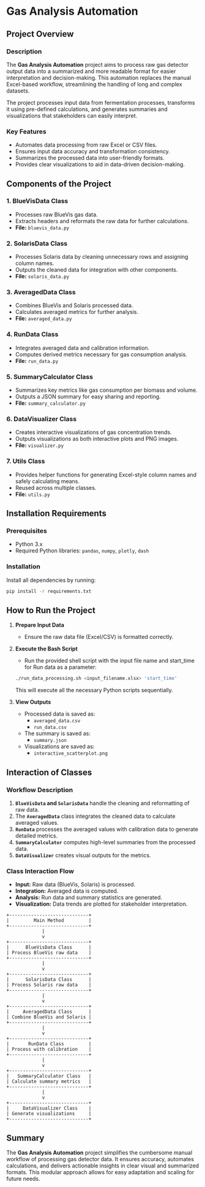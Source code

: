 # Gas Analysis Automation

## Project Overview

### Description

The **Gas Analysis Automation** project aims to process raw gas detector output data into a summarized and more readable format for easier interpretation and decision-making. This automation replaces the manual Excel-based workflow, streamlining the handling of long and complex datasets. 

The project processes input data from fermentation processes, transforms it using pre-defined calculations, and generates summaries and visualizations that stakeholders can easily interpret.

### Key Features
- Automates data processing from raw Excel or CSV files.
- Ensures input data accuracy and transformation consistency.
- Summarizes the processed data into user-friendly formats.
- Provides clear visualizations to aid in data-driven decision-making.

## Components of the Project

### 1. **BlueVisData Class**
- Processes raw BlueVis gas data.
- Extracts headers and reformats the raw data for further calculations.
- **File:** `bluevis_data.py`

### 2. **SolarisData Class**
- Processes Solaris data by cleaning unnecessary rows and assigning column names.
- Outputs the cleaned data for integration with other components.
- **File:** `solaris_data.py`

### 3. **AveragedData Class**
- Combines BlueVis and Solaris processed data.
- Calculates averaged metrics for further analysis.
- **File:** `averaged_data.py`

### 4. **RunData Class**
- Integrates averaged data and calibration information.
- Computes derived metrics necessary for gas consumption analysis.
- **File:** `run_data.py`

### 5. **SummaryCalculator Class**
- Summarizes key metrics like gas consumption per biomass and volume.
- Outputs a JSON summary for easy sharing and reporting.
- **File:** `summary_calculator.py`

### 6. **DataVisualizer Class**
- Creates interactive visualizations of gas concentration trends.
- Outputs visualizations as both interactive plots and PNG images.
- **File:** `visualizer.py`

### 7. **Utils Class**
- Provides helper functions for generating Excel-style column names and safely calculating means.
- Reused across multiple classes.
- **File:** `utils.py`

## Installation Requirements

### Prerequisites
- Python 3.x
- Required Python libraries: `pandas`, `numpy`, `plotly`, `dash`

### Installation
Install all dependencies by running:
```sh
pip install -r requirements.txt
```

## How to Run the Project

1. **Prepare Input Data**
   - Ensure the raw data file (Excel/CSV) is formatted correctly.

2. **Execute the Bash Script**
   - Run the provided shell script with the input file name and start_time for Run data as a parameter:
   ```sh
   ./run_data_processing.sh <input_filename.xlsx> 'start_time'
   ```
   This will execute all the necessary Python scripts sequentially.

3. **View Outputs**
   - Processed data is saved as:
     - `averaged_data.csv`
     - `run_data.csv`
   - The summary is saved as:
     - `summary.json`
   - Visualizations are saved as:
     - `interactive_scatterplot.png`

## Interaction of Classes

### Workflow Description
1. **`BlueVisData` and `SolarisData`** handle the cleaning and reformatting of raw data.
2. The **`AveragedData`** class integrates the cleaned data to calculate averaged values.
3. **`RunData`** processes the averaged values with calibration data to generate detailed metrics.
4. **`SummaryCalculator`** computes high-level summaries from the processed data.
5. **`DataVisualizer`** creates visual outputs for the metrics.

### Class Interaction Flow
- **Input:** Raw data (BlueVis, Solaris) is processed.
- **Integration:** Averaged data is computed.
- **Analysis:** Run data and summary statistics are generated.
- **Visualization:** Data trends are plotted for stakeholder interpretation.
```
+-----------------------------+
|         Main Method         |
+-----------------------------+
             |
             v
+-----------------------------+
|      BlueVisData Class      |
| Process BlueVis raw data    |
+-----------------------------+
             |
             v
+-----------------------------+
|      SolarisData Class      |
| Process Solaris raw data    |
+-----------------------------+
             |
             v
+-----------------------------+
|     AveragedData Class      |
| Combine BlueVis and Solaris |
+-----------------------------+
             |
             v
+-----------------------------+
|       RunData Class         |
| Process with calibration    |
+-----------------------------+
             |
             v
+-----------------------------+
|   SummaryCalculator Class   |
| Calculate summary metrics   |
+-----------------------------+
             |
             v
+-----------------------------+
|     DataVisualizer Class    |
| Generate visualizations     |
+-----------------------------+

```
## Summary
The **Gas Analysis Automation** project simplifies the cumbersome manual workflow of processing gas detector data. It ensures accuracy, automates calculations, and delivers actionable insights in clear visual and summarized formats. This modular approach allows for easy adaptation and scaling for future needs.

